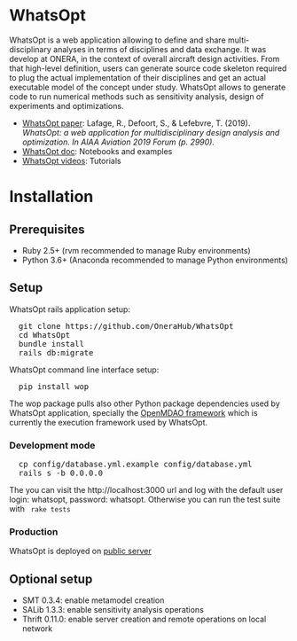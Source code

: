 # WhatsOpt
WhatsOpt is a web application allowing to define and share multi-disciplinary analyses in terms of disciplines and data exchange. It was develop at ONERA, in the context of overall aircraft design activities. From that high-level definition, users can generate source code skeleton required to plug the actual implementation of their disciplines and get an actual executable model of the concept under study. WhatsOpt allows to generate code to run numerical methods such as sensitivity analysis, design of experiments and optimizations.

* [WhatsOpt paper](https://www.researchgate.net/publication/333806928_WhatsOpt_a_web_application_for_multidisciplinary_design_analysis_and_optimization): Lafage, R., Defoort, S., & Lefebvre, T. (2019). _WhatsOpt: a web application for multidisciplinary design analysis and optimization. In AIAA Aviation 2019 Forum (p. 2990)._
* [WhatsOpt doc](https://github.com/OneraHub/WhatsOpt-Doc): Notebooks and examples
* [WhatsOpt videos](https://www.youtube.com/playlist?list=PLhWP4LJdKyGcFZyvsNLU4s2_sdmTSGVeo): Tutorials

# Installation

## Prerequisites
* Ruby 2.5+ (rvm recommended to manage Ruby environments)
* Python 3.6+ (Anaconda recommended to manage Python environments)

## Setup
WhatsOpt rails application setup:
<pre>
  git clone https://github.com/OneraHub/WhatsOpt
  cd WhatsOpt
  bundle install
  rails db:migrate
</pre>
WhatsOpt command line interface setup:
<pre>
  pip install wop
</pre>
The wop package pulls also other Python package dependencies used by WhatsOpt application, specially the [OpenMDAO framework](https://openmdao.org) which is currently the execution framework used by WhatsOpt.

### Development mode
<pre>
  cp config/database.yml.example config/database.yml
  rails s -b 0.0.0.0
</pre>
The you can visit the http://localhost:3000 url and log with the default user login: whatsopt, password: whatsopt.
Otherwise you can run the test suite with
<code>
  rake tests
</code>

### Production
WhatsOpt is deployed on [public server](https://ether.onera.fr/whatsopt)
<code>
</code>  

## Optional setup
* SMT 0.3.4: enable metamodel creation
* SALib 1.3.3: enable sensitivity analysis operations
* Thrift 0.11.0: enable server creation and remote operations on local network
